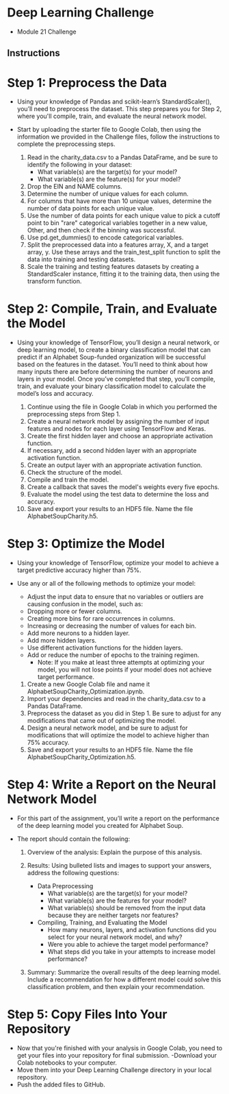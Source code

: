 # Deep Learning Challenge
- Module 21 Challenge

## Instructions
# Step 1: Preprocess the Data
- Using your knowledge of Pandas and scikit-learn’s StandardScaler(), you’ll need to preprocess the dataset. This step prepares you for Step 2, where you'll compile, train, and evaluate the neural network model.

- Start by uploading the starter file to Google Colab, then using the information we provided in the Challenge files, follow the instructions to complete the preprocessing steps.

    1. Read in the charity_data.csv to a Pandas DataFrame, and be sure to identify the following in your dataset:
        - What variable(s) are the target(s) for your model?
        - What variable(s) are the feature(s) for your model?
    2. Drop the EIN and NAME columns.
    3. Determine the number of unique values for each column.
    4. For columns that have more than 10 unique values, determine the number of data points for each unique value.
    5. Use the number of data points for each unique value to pick a cutoff point to bin "rare" categorical variables together in a new value, Other, and then check if the binning was successful.
    6. Use pd.get_dummies() to encode categorical variables.
    7. Split the preprocessed data into a features array, X, and a target array, y. Use these arrays and the train_test_split function to split the data into training and testing datasets.
    8. Scale the training and testing features datasets by creating a StandardScaler instance, fitting it to the training data, then using the transform function.

# Step 2: Compile, Train, and Evaluate the Model
- Using your knowledge of TensorFlow, you’ll design a neural network, or deep learning model, to create a binary classification model that can predict if an Alphabet Soup-funded organization will be successful based on the features in the dataset. You’ll need to think about how many inputs there are before determining the number of neurons and layers in your model. Once you’ve completed that step, you’ll compile, train, and evaluate your binary classification model to calculate the model’s loss and accuracy.

    1. Continue using the file in Google Colab in which you performed the preprocessing steps from Step 1.
    2. Create a neural network model by assigning the number of input features and nodes for each layer using TensorFlow and Keras.
    3. Create the first hidden layer and choose an appropriate activation function.
    4. If necessary, add a second hidden layer with an appropriate activation function.
    5. Create an output layer with an appropriate activation function.
    6. Check the structure of the model.
    7. Compile and train the model.
    8. Create a callback that saves the model's weights every five epochs.
    9. Evaluate the model using the test data to determine the loss and accuracy.
    10. Save and export your results to an HDF5 file. Name the file AlphabetSoupCharity.h5.

# Step 3: Optimize the Model
- Using your knowledge of TensorFlow, optimize your model to achieve a target predictive accuracy higher than 75%.

- Use any or all of the following methods to optimize your model:
    - Adjust the input data to ensure that no variables or outliers are causing confusion in the model, such as:
    - Dropping more or fewer columns.
    - Creating more bins for rare occurrences in columns.
    - Increasing or decreasing the number of values for each bin.
    - Add more neurons to a hidden layer.
    - Add more hidden layers.
    - Use different activation functions for the hidden layers.
    - Add or reduce the number of epochs to the training regimen.
        - Note: If you make at least three attempts at optimizing your model, you will not lose points if your model does not achieve target performance.
    
    1. Create a new Google Colab file and name it AlphabetSoupCharity_Optimization.ipynb.
    2. Import your dependencies and read in the charity_data.csv to a Pandas DataFrame.
    3. Preprocess the dataset as you did in Step 1. Be sure to adjust for any modifications that came out of optimizing the model.
    4. Design a neural network model, and be sure to adjust for modifications that will optimize the model to achieve higher than 75% accuracy.
    5. Save and export your results to an HDF5 file. Name the file AlphabetSoupCharity_Optimization.h5.

# Step 4: Write a Report on the Neural Network Model
- For this part of the assignment, you’ll write a report on the performance of the deep learning model you created for Alphabet Soup.
- The report should contain the following:

    1. Overview of the analysis: Explain the purpose of this analysis.

    2. Results: Using bulleted lists and images to support your answers, address the following questions:
        - Data Preprocessing
            - What variable(s) are the target(s) for your model?
            - What variable(s) are the features for your model?
            - What variable(s) should be removed from the input data because they are neither targets nor features?
        - Compiling, Training, and Evaluating the Model
            - How many neurons, layers, and activation functions did you select for your neural network model, and why?
            - Were you able to achieve the target model performance?
            - What steps did you take in your attempts to increase model performance?
    3. Summary: Summarize the overall results of the deep learning model. Include a recommendation for how a different model could solve this classification problem, and then explain your recommendation.

# Step 5: Copy Files Into Your Repository
- Now that you're finished with your analysis in Google Colab, you need to get your files into your repository for final submission.
-Download your Colab notebooks to your computer.
- Move them into your Deep Learning Challenge directory in your local repository.
- Push the added files to GitHub.